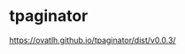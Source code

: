 # tpaginator

<a href="https://ovatlh.github.io/tpaginator/dist/v0.0.3/" target="_blank">https://ovatlh.github.io/tpaginator/dist/v0.0.3/</a>
